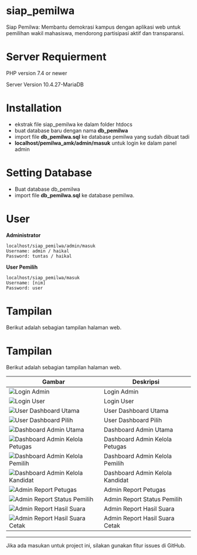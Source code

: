 # siap_pemilwa

Siap Pemilwa: Membantu demokrasi kampus dengan aplikasi web untuk pemilihan wakil mahasiswa, mendorong partisipasi aktif dan transparansi.

# Server Requierment

PHP version 7.4 or newer

Server Version 10.4.27-MariaDB

# Installation

- ekstrak file siap_pemilwa ke dalam folder htdocs
- buat database baru dengan nama **db_pemilwa**
- import file **db_pemilwa.sql** ke database pemilwa yang sudah dibuat tadi
- **localhost/pemilwa_amk/admin/masuk** untuk login ke dalam panel admin

# Setting Database

- Buat database db_pemilwa
- import file **db_pemilwa.sql** ke database pemilwa.

# User

**Administrator**

```
localhost/siap_pemilwa/admin/masuk
Username: admin / haikal
Password: tuntas / haikal
```

**User Pemilih**

```
localhost/siap_pemilwa/masuk
Username: [nim]
Password: user
```

# Tampilan
Berikut adalah sebagian tampilan halaman web.

# Tampilan
Berikut adalah sebagian tampilan halaman web.

| Gambar                                     | Deskripsi                         |
| ------------------------------------------ | --------------------------------- |
| ![Login Admin](https://github.com/e-haikal/web-pemilihan-mahasiswa/raw/main/gambar/screenshot/login-admin.png)        | Login Admin                       |
| ![Login User](https://github.com/e-haikal/web-pemilihan-mahasiswa/raw/main/gambar/screenshot/login-user.png)          | Login User                        |
| ![User Dashboard Utama](https://github.com/e-haikal/web-pemilihan-mahasiswa/raw/main/gambar/screenshot/user-dashboard-utama.png) | User Dashboard Utama       |
| ![User Dashboard Pilih](https://github.com/e-haikal/web-pemilihan-mahasiswa/raw/main/gambar/screenshot/user-dashboard-pilih.png) | User Dashboard Pilih       |
| ![Dashboard Admin Utama](https://github.com/e-haikal/web-pemilihan-mahasiswa/raw/main/gambar/screenshot/dashboard-admin-utama.png) | Dashboard Admin Utama   |
| ![Dashboard Admin Kelola Petugas](https://github.com/e-haikal/web-pemilihan-mahasiswa/raw/main/gambar/screenshot/dashboard-admin-kelola_petugas.png) | Dashboard Admin Kelola Petugas |
| ![Dashboard Admin Kelola Pemilih](https://github.com/e-haikal/web-pemilihan-mahasiswa/raw/main/gambar/screenshot/dashboard-admin-kelola_pemilih.png) | Dashboard Admin Kelola Pemilih |
| ![Dashboard Admin Kelola Kandidat](https://github.com/e-haikal/web-pemilihan-mahasiswa/raw/main/gambar/screenshot/dashboard-admin-kelola_kandidat.png) | Dashboard Admin Kelola Kandidat |
| ![Admin Report Petugas](https://github.com/e-haikal/web-pemilihan-mahasiswa/raw/main/gambar/screenshot/admin-report-petugas.png) | Admin Report Petugas       |
| ![Admin Report Status Pemilih](https://github.com/e-haikal/web-pemilihan-mahasiswa/raw/main/gambar/screenshot/admin-report-status_pemilih.png) | Admin Report Status Pemilih |
| ![Admin Report Hasil Suara](https://github.com/e-haikal/web-pemilihan-mahasiswa/raw/main/gambar/screenshot/admin-report-hasil_suara.png) | Admin Report Hasil Suara   |
| ![Admin Report Hasil Suara Cetak](https://github.com/e-haikal/web-pemilihan-mahasiswa/raw/main/gambar/screenshot/admin-report-hasil_suara-cetak.png) | Admin Report Hasil Suara Cetak |

---

Jika ada masukan untuk project ini, silakan gunakan fitur issues di GitHub.
